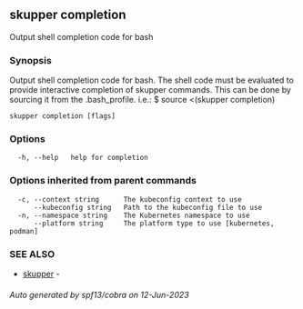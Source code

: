 ## skupper completion

Output shell completion code for bash

### Synopsis


Output shell completion code for bash.
The shell code must be evaluated to provide interactive
completion of skupper commands.  This can be done by sourcing it from
the .bash_profile. i.e.: $ source <(skupper completion)


```
skupper completion [flags]
```

### Options

```
  -h, --help   help for completion
```

### Options inherited from parent commands

```
  -c, --context string      The kubeconfig context to use
      --kubeconfig string   Path to the kubeconfig file to use
  -n, --namespace string    The Kubernetes namespace to use
      --platform string     The platform type to use [kubernetes, podman]
```

### SEE ALSO

* [skupper](skupper.md)	 - 

###### Auto generated by spf13/cobra on 12-Jun-2023
